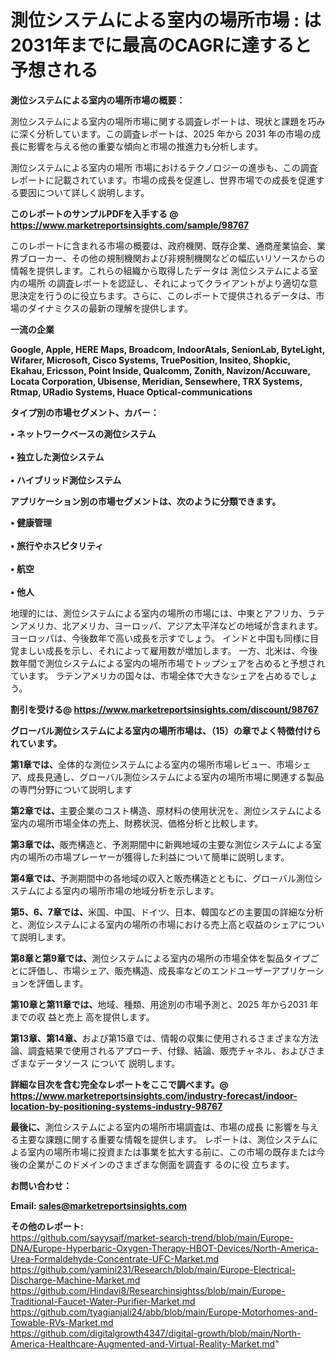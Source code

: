 # 測位システムによる室内の場所市場 : は2031年までに最高のCAGRに達すると予想される

<strong><b>測位システムによる室内の場所市場の概要：</b></strong>

測位システムによる室内の場所市場に関する調査レポートは、現状と課題を巧みに深く分析しています。この調査レポートは、2025 年から 2031 年の市場の成長に影響を与える他の重要な傾向と市場の推進力も分析します。

測位システムによる室内の場所 市場におけるテクノロジーの進歩も、この調査レポートに記載されています。市場の成長を促進し、世界市場での成長を促進する要因について詳しく説明します。

<strong>このレポートのサンプルPDFを入手する @ <a href=https://www.marketreportsinsights.com/sample/98767>https://www.marketreportsinsights.com/sample/98767</a></strong>

このレポートに含まれる市場の概要は、政府機関、既存企業、通商産業協会、業界ブローカー、その他の規制機関および非規制機関などの幅広いリソースからの情報を提供します。これらの組織から取得したデータは 測位システムによる室内の場所 の調査レポートを認証し、それによってクライアントがより適切な意思決定を行うのに役立ちます。さらに、このレポートで提供されるデータは、市場のダイナミクスの最新の理解を提供します。

<strong>一流の企業</strong>

<strong><b>Google, Apple, HERE Maps, Broadcom, IndoorAtals, SenionLab, ByteLight, Wifarer, Microsoft, Cisco Systems, TruePosition, Insiteo, Shopkic, Ekahau, Ericsson, Point Inside, Qualcomm, Zonith, Navizon/Accuware, Locata Corporation, Ubisense, Meridian, Sensewhere, TRX Systems, Rtmap, URadio Systems, Huace Optical-communications</b></strong>

<strong><b>タイプ別の市場セグメント、カバー：</b></strong>

<strong>• ネットワークベースの測位システム<br><br>• 独立した測位システム<br><br>• ハイブリッド測位システム</strong>

<strong><b>アプリケーション別の市場セグメントは、次のように分類できます。</b></strong>

<strong>• 健康管理<br><br>• 旅行やホスピタリティ<br><br>• 航空<br><br>• 他人</strong>

 地理的には、測位システムによる室内の場所の市場には、中東とアフリカ、ラテンアメリカ、北アメリカ、ヨーロッパ、アジア太平洋などの地域が含まれます。 ヨーロッパは、今後数年で高い成長を示すでしょう。 インドと中国も同様に目覚ましい成長を示し、それによって雇用数が増加します。 一方、北米は、今後数年間で測位システムによる室内の場所市場でトップシェアを占めると予想されています。 ラテンアメリカの国々は、市場全体で大きなシェアを占めるでしょう。

<strong>割引を受ける@ <a href=https://www.marketreportsinsights.com/discount/98767>https://www.marketreportsinsights.com/discount/98767</a></strong>

<strong><b>グローバル測位システムによる室内の場所市場は、（15）の章でよく特徴付けられています。</b></strong>

<strong><b>第</b></strong><strong><b>1章では、</b></strong>全体的な測位システムによる室内の場所市場レビュー、市場シェア、成長見通し、グローバル測位システムによる室内の場所市場に関連する製品の専門分野について説明します

<strong><b>第2章では、</b></strong>主要企業のコスト構造、原材料の使用状況を、測位システムによる室内の場所市場全体の売上、財務状況、価格分析と比較します。

<strong><b>第3章では、</b></strong>販売構造と、予測期間中に新興地域の主要な測位システムによる室内の場所の市場プレーヤーが獲得した利益について簡単に説明します。

<strong><b>第4章では、</b></strong>予測期間中の各地域の収入と販売構造とともに、グローバル測位システムによる室内の場所市場の地域分析を示します。

<strong><b>第5、6、7章では、</b></strong>米国、中国、ドイツ、日本、韓国などの主要国の詳細な分析と、測位システムによる室内の場所の市場における売上高と収益のシェアについて説明します。

<strong><b>第8章と第9章では、</b></strong>測位システムによる室内の場所の市場全体を製品タイプごとに評価し、市場シェア、販売構造、成長率などのエンドユーザーアプリケーションを評価します。

<strong><b>第10章と第11章では、</b></strong>地域、種類、用途別の市場予測と、2025 年から2031 年までの収 益と売上 高を提供します。

<strong><b>第13章、第14章、</b></strong>および第15章では、情報の収集に使用されるさまざまな方法論、調査結果で使用されるアプローチ、付録、結論、販売チャネル、およびさまざまなデータソース について 説明します。

<strong>詳細な目次を含む完全なレポートをここで調べます。@ <a href=https://www.marketreportsinsights.com/industry-forecast/indoor-location-by-positioning-systems-industry-98767>https://www.marketreportsinsights.com/industry-forecast/indoor-location-by-positioning-systems-industry-98767</a></strong>

<strong><b>最後に、</b></strong>測位システムによる室内の場所市場調査は、市場の成長 に影響を</a>与える主要な課題に関する重要な情報を提供します。 レポートは、測位システムによる室内の場所市場に投資または事業を拡大する前に、この市場の既存または今後の企業がこのドメインのさまざまな側面を調査す るのに役 立ちます。

<strong><b>お問い合わせ：</b></strong>

<strong>Email: </strong><a href=mailto:sales@marketreportsinsights.com><strong>sales@marketreportsinsights.com</strong></a>

<strong>その他のレポート:</strong>
<br>
<a href=https://github.com/sayysaif/market-search-trend/blob/main/Europe-DNA/Europe-Hyperbaric-Oxygen-Therapy-HBOT-Devices/North-America-Urea-Formaldehyde-Concentrate-UFC-Market.md>https://github.com/sayysaif/market-search-trend/blob/main/Europe-DNA/Europe-Hyperbaric-Oxygen-Therapy-HBOT-Devices/North-America-Urea-Formaldehyde-Concentrate-UFC-Market.md</a>
<br>
<a href=https://github.com/yamini231/Research/blob/main/Europe-Electrical-Discharge-Machine-Market.md>https://github.com/yamini231/Research/blob/main/Europe-Electrical-Discharge-Machine-Market.md</a>
<br>
<a href=https://github.com/Hindavi8/Researchinsightss/blob/main/Europe-Traditional-Faucet-Water-Purifier-Market.md>https://github.com/Hindavi8/Researchinsightss/blob/main/Europe-Traditional-Faucet-Water-Purifier-Market.md</a>
<br>
<a href=https://github.com/tyagianjali24/abb/blob/main/Europe-Motorhomes-and-Towable-RVs-Market.md>https://github.com/tyagianjali24/abb/blob/main/Europe-Motorhomes-and-Towable-RVs-Market.md</a>
<br>
<a href=https://github.com/digitalgrowth4347/digital-growth/blob/main/North-America-Healthcare-Augmented-and-Virtual-Reality-Market.md>https://github.com/digitalgrowth4347/digital-growth/blob/main/North-America-Healthcare-Augmented-and-Virtual-Reality-Market.md</a>"
